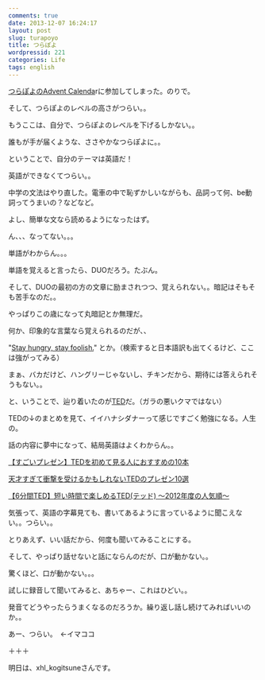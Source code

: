 ```yaml
---
comments: true
date: 2013-12-07 16:24:17
layout: post
slug: turapoyo
title: つらぽよ
wordpressid: 221
categories: Life
tags: english
---
```


[つらぽよのAdvent Calenda](http://www.adventar.org/calendars/84)rに参加してしまった。のりで。

そして、つらぽよのレベルの高さがつらい。。

もうここは、自分で、つらぽよのレベルを下げるしかない。。

誰もが手が届くような、ささやかなつらぽよに。。

<!--more-->



ということで、自分のテーマは英語だ！

英語ができなくてつらい。。



中学の文法はやり直した。電車の中で恥ずかしいながらも、品詞って何、be動詞ってうまいの？などなど。

よし、簡単な文なら読めるようになったはず。



ん、、、なってない。。。

単語がわからん。。。

単語を覚えると言ったら、DUOだろう。たぶん。

そして、DUOの最初の方の文章に励まされつつ、覚えられない。。暗記はそもそも苦手なのだ。。



やっぱりこの歳になって丸暗記とか無理だ。

何か、印象的な言葉なら覚えられるのだが、、

"[Stay hungry, stay foolish.](http://www.ted.com/talks/steve_jobs_how_to_live_before_you_die.html)" とか。（検索すると日本語訳も出てくるけど、ここは強がってみる）

まぁ、バカだけど、ハングリーじゃないし、チキンだから、期待には答えられそうもない。。



と、いうことで、辿り着いたのが[TED](http://www.ted.com/)だ。（ガラの悪いクマではない）

TEDの↓のまとめを見て、イイハナシダナーって感じですごく勉強になる。人生の。

話の内容に夢中になって、結局英語はよくわからん。。


[【すごいプレゼン】TEDを初めて見る人におすすめの10本](http://matome.naver.jp/odai/2130899017379563201)




[天才すぎて衝撃を受けるかもしれないTEDのプレゼン10選](http://matome.naver.jp/odai/2132210441892106201)




[【6分間TED】短い時間で楽しめるTED(テッド) ～2012年度の人気順～](http://matome.naver.jp/odai/2135295848102349401)




気張って、英語の字幕見ても、書いてあるように言っているように聞こえない。。つらい。。

とりあえず、いい話だから、何度も聞いてみることにする。



そして、やっぱり話せないと話にならんのだが、口が動かない。。

驚くほど、口が動かない。。。

試しに録音して聞いてみると、あちゃー、これはひどい。。



発音てどうやったらうまくなるのだろうか。繰り返し話し続けてみればいいのか。。

あー、つらい。　←イマココ



＋＋＋

明日は、xhl_kogitsuneさんです。
